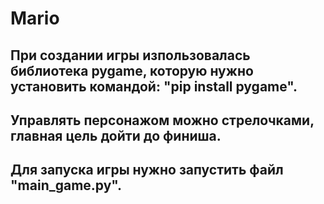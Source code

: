 # Mario
## При создании игры изпользовалась библиотека pygame, которую нужно установить командой: "pip install pygame".
## Управлять персонажом можно стрелочками, главная цель дойти до финиша.
## Для запуска игры нужно запустить файл "main_game.py".